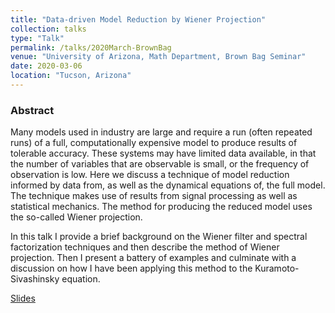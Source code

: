```yaml
---
title: "Data-driven Model Reduction by Wiener Projection"
collection: talks
type: "Talk"
permalink: /talks/2020March-BrownBag
venue: "University of Arizona, Math Department, Brown Bag Seminar"
date: 2020-03-06
location: "Tucson, Arizona"
---
```



### Abstract
Many models used in industry are large and require a run (often repeated runs) of  a full, computationally expensive model to produce results of tolerable accuracy.
These systems may have limited data available, in that the number of variables that are observable is small, or the frequency of observation is low.
Here we discuss a technique of model reduction informed by data from, as well as the dynamical equations of, the full model.
The technique makes use of results from signal processing as well as statistical mechanics.
The method for producing the reduced model uses the so-called Wiener projection.

In this talk I provide a brief background on the Wiener filter and spectral factorization techniques and then describe the method of Wiener projection. Then I present a battery of examples and culminate with a discussion on how I have been applying this method to the Kuramoto-Sivashinsky equation.

[Slides](/files/talks/BrownBagMarch2020.pdf)
